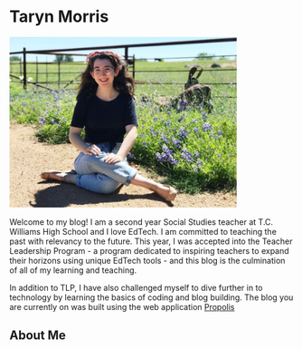 # **Taryn Morris**

<div id="pic">

<img id="headshot" class="rounded" src="assets/headshot.jpg" alt="headshot - Taryn Morris" width=402 />
<i class="fa fa-github fa-lg"></i>
<i class="fa fa-linkedin fa-lg"></i>
<i class="fa fa-twitter fa-lg"></i>
</div>

<div id="text">

Welcome to my blog! I am a second year Social Studies teacher at T.C. Williams High School and I love EdTech. I am committed to teaching the past with relevancy to the future. This year, I was accepted into the Teacher Leadership Program - a program dedicated to inspiring teachers to expand their horizons using unique EdTech tools - and this blog is the culmination of all of my learning and teaching.

In addition to TLP, I have also challenged myself to dive further in to technology by learning the basics of coding and blog building. The blog you are currently on was built using the web application [Propolis](https://tirey.me/#/)

</div>

<div style='clear:both;'></div>

## **About Me**

